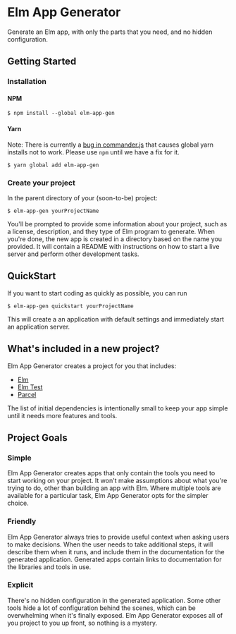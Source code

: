 # Elm App Generator

Generate an Elm app, with only the parts that you need, and no hidden
configuration.

## Getting Started

### Installation

#### NPM

```
$ npm install --global elm-app-gen
```

#### Yarn

Note: There is currently a [bug in commander.js](https://github.com/tj/commander.js/issues/866)
that causes global yarn installs not to work. Please use `npm` until we have
a fix for it. 

```
$ yarn global add elm-app-gen
```

### Create your project

In the parent directory of your (soon-to-be) project:

```
$ elm-app-gen yourProjectName
```

You'll be prompted to provide some information about your project, such as a 
license, description, and they type of Elm program to generate. When you're done,
the new app is created in a directory based on the name you provided. It will
contain a README with instructions on how to start a live server and perform
other development tasks.

## QuickStart

If you want to start coding as quickly as possible, you can run 

```
$ elm-app-gen quickstart yourProjectName
```

This will create a an application with default settings and immediately
start an application server. 

## What's included in a new project?

Elm App Generator creates a project for you that includes:

- [Elm](https://elm-lang.org)
- [Elm Test](https://package.elm-lang.org/packages/elm-exploration/test/latest)
- [Parcel](https://parceljs.org)

The list of initial dependencies is intentionally small to keep your app simple
until it needs more features and tools.

## Project Goals

### Simple

Elm App Generator creates apps that only contain the tools you need to start working
on your project. It won't make assumptions about what you're trying to do,
other than building an app with Elm. Where multiple tools are available for a
particular task, Elm App Generator opts for the simpler choice.

### Friendly

Elm App Generator always tries to provide useful context when asking users to make
decisions. When the user needs to take additional steps, it will describe them when 
it runs, and include them in the documentation for the generated application. 
Generated apps contain links to documentation for the libraries and tools in use.

### Explicit

There's no hidden configuration in the generated application. Some other tools
hide a lot of configuration behind the scenes, which can be overwhelming when
it's finally exposed. Elm App Generator exposes all of you project to you up front, so
nothing is a mystery.
